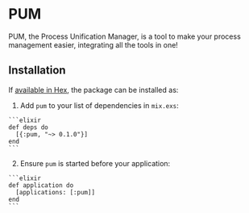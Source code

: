 # PUM

PUM, the Process Unification Manager, is a tool to make your process management
easier, integrating all the tools in one!

## Installation

If [available in Hex](https://hex.pm/docs/publish), the package can be installed as:

  1. Add `pum` to your list of dependencies in `mix.exs`:

    ```elixir
    def deps do
      [{:pum, "~> 0.1.0"}]
    end
    ```

  2. Ensure `pum` is started before your application:

    ```elixir
    def application do
      [applications: [:pum]]
    end
    ```

